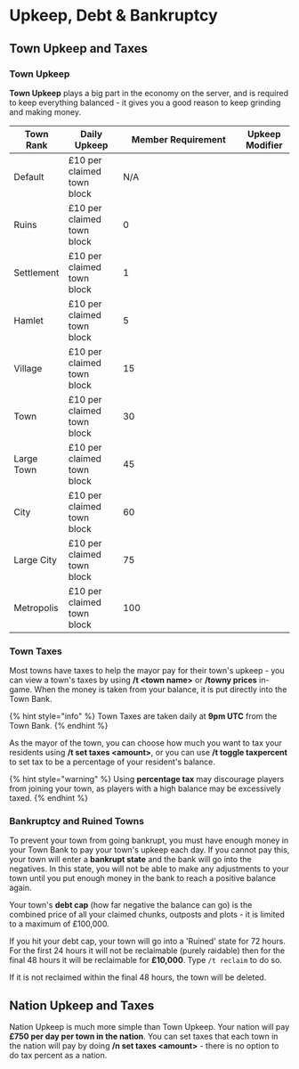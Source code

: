 # Upkeep, Debt & Bankruptcy

## Town Upkeep and Taxes

### Town Upkeep

**Town Upkeep** plays a big part in the economy on the server, and is required to keep everything balanced - it gives you a good reason to keep grinding and making money.

<table><thead><tr><th>Town Rank</th><th>Daily Upkeep</th><th width="200">Member Requirement</th><th data-hidden>Upkeep Modifier</th></tr></thead><tbody><tr><td>Default</td><td>£10 per claimed town block</td><td>N/A</td><td></td></tr><tr><td>Ruins</td><td>£10 per claimed town block</td><td>0</td><td></td></tr><tr><td>Settlement</td><td>£10 per claimed town block</td><td>1</td><td></td></tr><tr><td>Hamlet</td><td>£10 per claimed town block</td><td>5</td><td></td></tr><tr><td>Village</td><td>£10 per claimed town block</td><td>15</td><td></td></tr><tr><td>Town</td><td>£10 per claimed town block</td><td>30</td><td></td></tr><tr><td>Large Town</td><td>£10 per claimed town block</td><td>45</td><td></td></tr><tr><td>City</td><td>£10 per claimed town block</td><td>60</td><td></td></tr><tr><td>Large City</td><td>£10 per claimed town block</td><td>75</td><td></td></tr><tr><td>Metropolis</td><td>£10 per claimed town block</td><td>100</td><td></td></tr></tbody></table>

### Town Taxes

Most towns have taxes to help the mayor pay for their town's upkeep - you can view a town's taxes by using **/t \<town name>** or **/towny prices** in-game. When the money is taken from your balance, it is put directly into the Town Bank.

{% hint style="info" %}
Town Taxes are taken daily at **9pm UTC** from the Town Bank.
{% endhint %}

As the mayor of the town, you can choose how much you want to tax your residents using **/t set taxes \<amount>**, or you can use **/t toggle taxpercent** to set tax to be a percentage of your resident's balance.

{% hint style="warning" %}
Using **percentage tax** may discourage players from joining your town, as players with a high balance may be excessively taxed.
{% endhint %}

### Bankruptcy and Ruined Towns

To prevent your town from going bankrupt, you must have enough money in your Town Bank to pay your town's upkeep each day. If you cannot pay this, your town will enter a **bankrupt state** and the bank will go into the negatives. In this state, you will not be able to make any adjustments to your town until you put enough money in the bank to reach a positive balance again.

Your town's **debt cap** (how far negative the balance can go) is the combined price of all your claimed chunks, outposts and plots - it is limited to a maximum of £100,000.&#x20;

If you hit your debt cap, your town will go into a 'Ruined' state for 72 hours. For the first 24 hours it will not be reclaimable (purely raidable) then for the final 48 hours it will be reclaimable for **£10,000**. Type `/t reclaim` to do so.

If it is not reclaimed within the final 48 hours, the town will be deleted.

## Nation Upkeep and Taxes

Nation Upkeep is much more simple than Town Upkeep. Your nation will pay **£750 per day per town in the nation**. You can set taxes that each town in the nation will pay by doing **/n set taxes \<amount>** - there is no option to do tax percent as a nation.
